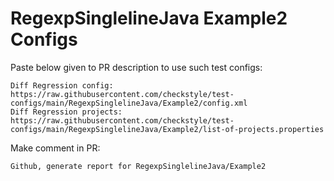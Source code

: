 # RegexpSinglelineJava Example2 Configs
Paste below given to PR description to use such test configs:
```
Diff Regression config: https://raw.githubusercontent.com/checkstyle/test-configs/main/RegexpSinglelineJava/Example2/config.xml
Diff Regression projects: https://raw.githubusercontent.com/checkstyle/test-configs/main/RegexpSinglelineJava/Example2/list-of-projects.properties
```
Make comment in PR:
```
Github, generate report for RegexpSinglelineJava/Example2
```
